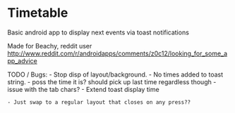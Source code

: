 Timetable
=========

Basic android app to display next events via toast notifications

Made for Beachy, reddit user
http://www.reddit.com/r/androidapps/comments/z0c12/looking_for_some_app_advice




TODO / Bugs:
	- Stop disp of layout/background.
	- No times added to toast string.
			- poss the time it is? should pick up last time regardless though
			- issue with the tab chars?
	- Extend toast display time
	
	
	- Just swap to a regular layout that closes on any press??